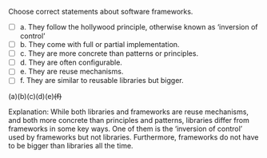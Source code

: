 <panel header=":lock::key: Statement about software frameworks">
<question>

Choose correct statements about software frameworks.

- [ ] a. They follow the hollywood principle, otherwise known as ‘inversion of control’
- [ ] b. They come with full or partial implementation.
- [ ] c. They are more concrete than patterns or principles.
- [ ] d. They are often configurable.
- [ ] e. They are reuse mechanisms.
- [ ] f. They are similar to reusable libraries but bigger.

<div slot="answer">

(a)(b)(c)(d)(e)~~(f)~~

Explanation: While both libraries and frameworks are reuse mechanisms, and both more concrete than principles and patterns, libraries differ from frameworks in some key ways. One of them is the ‘inversion of control’ used by frameworks but not libraries. Furthermore, frameworks do not have to be bigger than libraries all the time.

</div>
</question>
</panel>
